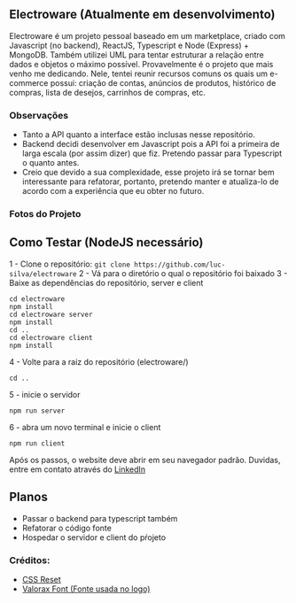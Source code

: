 ## Electroware (Atualmente em desenvolvimento)
Electroware é um projeto pessoal baseado em um marketplace, criado com Javascript (no backend), ReactJS, Typescript e Node (Express) + MongoDB. Também utilizei UML para tentar estruturar a relação entre dados e objetos o máximo possível.
Provavelmente é o projeto que mais venho me dedicando. Nele, tentei reunir recursos comuns os quais um e-commerce possui: criação de contas, anúncios de produtos, histórico de compras, lista de desejos, carrinhos de compras, etc.

### Observações
- Tanto a API quanto a interface estão inclusas nesse repositório.
- Backend decidi desenvolver em Javascript pois a API foi a primeira de larga escala (por assim dizer) que fiz. Pretendo passar para Typescript o quanto antes.
- Creio que devido a sua complexidade, esse projeto irá se tornar bem interessante para refatorar, portanto, pretendo manter e atualiza-lo de acordo com a experiência que eu obter no futuro.


### Fotos do Projeto



## Como Testar (NodeJS necessário)
1 - Clone o repositório:
``` git clone https://github.com/luc-silva/electroware ```
2 - Vá para o diretório o qual o repositório foi baixado
3 - Baixe as dependências do repositório, server e client
``` 
cd electroware
npm install
cd electroware server
npm install
cd ..
cd electroware client
npm install
```
4 - Volte para a raiz do repositório (electroware/)
```
cd ..
```
5 - inicie o servidor
```
npm run server
```
6 - abra um novo terminal e inicie o client
```
npm run client
```

Após os passos, o website deve abrir em seu navegador padrão. Duvidas, entre em contato através do [LinkedIn](https://linkedin.com/silva-luc)

## Planos
- Passar o backend para typescript também
- Refatorar o código fonte
- Hospedar o servidor e client do pŕojeto

### Créditos:
- [CSS Reset](https://meyerweb.com/eric/tools/css/reset/)
- [Valorax Font (Fonte usada no logo)](https://befonts.com/valorax-font.html)
